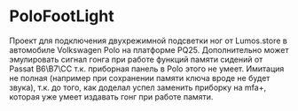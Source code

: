 # PoloFootLight

Проект для подключения двухрежимной подсветки ног от Lumos.store в автомобиле Volkswagen Polo на платформе PQ25.
Дополнительно может эмулировать сигнал гонга при работе функций памяти сидений от Passat B6\B7\CC т.к. приборная панель в Polo этого не умеет. Имитация не полная (например при сохранении памяти ключа вроде не будет звука), т.к. до того, как доделал успел заменить приборку на mfa+, которая уже умеет издавать гонг при работе памяти.
